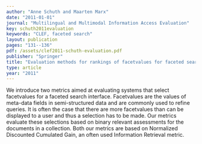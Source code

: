 ```yaml
---
author: "Anne Schuth and Maarten Marx"
date: "2011-01-01"
journal: "Multilingual and Multimodal Information Access Evaluation"
key: schuth2011evaluation
keywords: "CLEF, faceted search"
layout: publication
pages: "131--136"
pdf: /assets/clef2011-schuth-evaluation.pdf
publisher: "Springer"
title: "Evaluation methods for rankings of facetvalues for faceted search"
type: article
year: "2011"
---
```


We introduce two metrics aimed at evaluating systems that select facetvalues for a faceted search interface. Facetvalues are the values of meta-data fields in semi-structured data and are commonly used to refine queries. It is often the case that there are more facetvalues than can be displayed to a user and thus a selection has to be made. Our metrics evaluate these selections based on binary relevant assessments for the documents in a collection. Both our metrics are based on Normalized Discounted Cumulated Gain, an often used Information Retrieval metric.
